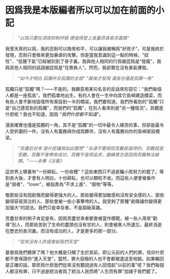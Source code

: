 # 因爲我是本版編者所以可以加在前面的小記

>*"以爲只要在深夜抑制呼號 便值得登上高臺昂首索求嘉獎"*

我曾天真的以爲，我的忍耐可以換來和平，可以讓我被稱爲"好孩子"，可是我終於發現，忍耐只會換來更加暴虐的攻擊。但是當我意識到這一點的時候，"奴性"、"低聲下氣"已經被刻到了骨子裏。我與他人相同的行爲被認爲是"發瘋"，我與其他人相同的話語被認爲是"在欺負人"。然而，我卻實在沒有勇氣爆發。

><i>"如今才明白 孤獨并非孤獨的全貌"</i>
>*"最後才發現 漫長也僅是孤獨一角"*

孤獨只是"孤獨"嗎？——不是的。我願意用某句名言的反話來形容它："我們每個人都是一座孤島"。我們孤單地出生，有的人會在一生中向其它島嶼建造橋梁，而有些人會不斷地毀壞所有架設到一半的橋梁。我們要知道，我們所看到的"孤獨"只是"自己感受到的孤獨"，而我們的"孤獨"，在別人看來則是"另一種情況"。具體是什麽呢？我也不知道，因爲 *"我們什麽都不知道"*。

漫長確實也僅是孤獨的一角，其不是"孤獨"的一切中最令人痛苦的事，但卻是最令人受折磨的一件。沒有人有義務與你成爲夥伴，沒有人有義務向你的島嶼架設橋梁。

>*"苦盡后甘來 是什麽讓我如此臆想"*
>*"永遠不要相信苦難是值得的，苦難就是苦難，苦難不會帶來成功，苦難不值得追求，磨練意志是因爲苦難無法躲開。"——余華《活著》*

這世界上哪裏有"一份耕耘，一份收穫"？這些東西只不過是騙小孩努力的罷了。等到長大後，才會有人明白，十份耕耘，也可以顆粒不收。而這些人便會被看作是"弱者"、"loser"，被指責為"不求上進"、"廢物"等等。

敬那些沒有因創傷而變得更强大的人、那些變得更加敏感和沒有安全感的人、那些變得容易哭泣的人、那些會被一些小事擊垮的人。我受夠了那種"創傷讓你變得更加强大"的説法。我們只是幸存者，不是超級英雄。

苦盡甘來的例子肯定是有，因爲苦盡甘來者都會被當作模範，被一些人用來"勸導"別人，而那些苦到了生命的盡頭也沒有甘的人，則會被衆人所遺忘，最終消逝在歷史的長河裏。而沒有成功的人，才是更多的那一部分。

>*"從來沒有人許諾會給我們天堂"*

基督爲我們贖罪了嗎？他大概是只贖了生於其前，即公元前的人們的罪。信仰什麽都不會保證你"進入天堂"，當然，罪大惡極的人也不會都被遣送至地獄。如果輪回是正確的話，那麽爲什麽我們從來沒有聽説過有人回憶起"以前的事"呢？我們每個人都沒有罪，只不過是統治者爲了統治人民而將"人生而有罪"加諸于我們罷了。